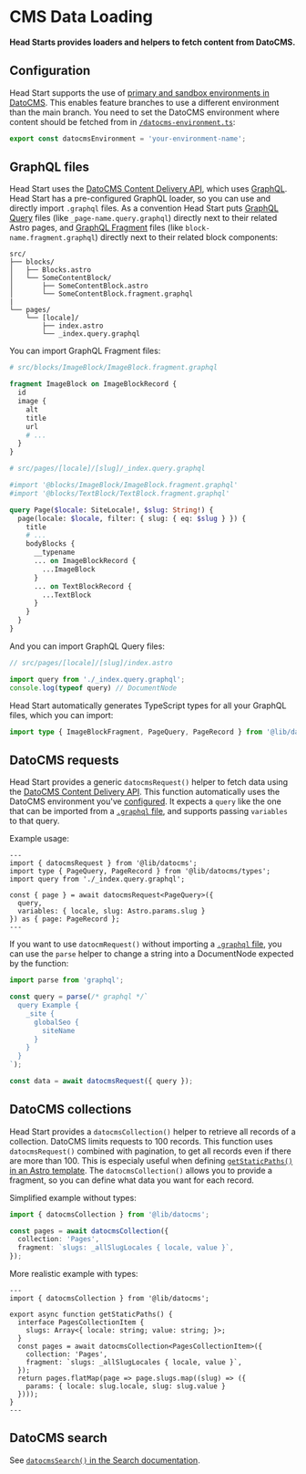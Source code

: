 # CMS Data Loading

**Head Starts provides loaders and helpers to fetch content from DatoCMS.**

## Configuration

Head Start supports the use of [primary and sandbox environments in DatoCMS](https://www.datocms.com/docs/scripting-migrations/introduction). This enables feature branches to use a different environment than the main branch. You need to set the DatoCMS environment where content should be fetched from in [`/datocms-environment.ts`](../datocms-environment.ts):

```ts
export const datocmsEnvironment = 'your-environment-name';
```

## GraphQL files

Head Start uses the [DatoCMS Content Delivery API](https://www.datocms.com/docs/content-delivery-api), which uses [GraphQL](https://graphql.org/). Head Start has a pre-configured GraphQL loader, so you can use and directly import `.graphql` files. As a convention Head Start puts [GraphQL Query](https://graphql.org/learn/queries/) files (like `_page-name.query.graphql`) directly next to their related Astro pages, and [GraphQL Fragment](https://graphql.org/learn/queries/) files (like `block-name.fragment.graphql`) directly next to their related block components:

```
src/
├── blocks/
│   ├── Blocks.astro
│   └── SomeContentBlock/
│       ├── SomeContentBlock.astro
│       └── SomeContentBlock.fragment.graphql
|
└── pages/
    └── [locale]/
        ├── index.astro
        └── _index.query.graphql
```

You can import GraphQL Fragment files:

```graphql
# src/blocks/ImageBlock/ImageBlock.fragment.graphql

fragment ImageBlock on ImageBlockRecord {
  id
  image {
    alt
    title
    url
    # ...
  }
}
```

```graphql
# src/pages/[locale]/[slug]/_index.query.graphql

#import '@blocks/ImageBlock/ImageBlock.fragment.graphql'
#import '@blocks/TextBlock/TextBlock.fragment.graphql'

query Page($locale: SiteLocale!, $slug: String!) {
  page(locale: $locale, filter: { slug: { eq: $slug } }) {
    title
    # ...
    bodyBlocks {
      __typename
      ... on ImageBlockRecord {
        ...ImageBlock
      }
      ... on TextBlockRecord {
        ...TextBlock
      }
    }
  }
}
```

And you can import GraphQL Query files:

```ts
// src/pages/[locale]/[slug]/index.astro

import query from './_index.query.graphql';
console.log(typeof query) // DocumentNode
```

Head Start automatically generates TypeScript types for all your GraphQL files, which you can import:

```ts
import type { ImageBlockFragment, PageQuery, PageRecord } from '@lib/datocms/types';
```

## DatoCMS requests

Head Start provides a generic `datocmsRequest()` helper to fetch data using the [DatoCMS Content Delivery API](https://www.datocms.com/docs/content-delivery-api). This function automatically uses the DatoCMS environment you've [configured](#configuration). It expects a `query` like the one that can be imported from a [`.graphql` file](#graphql-files), and supports passing `variables` to that query.

Example usage:

```astro
---
import { datocmsRequest } from '@lib/datocms';
import type { PageQuery, PageRecord } from '@lib/datocms/types';
import query from './_index.query.graphql';

const { page } = await datocmsRequest<PageQuery>({
  query,
  variables: { locale, slug: Astro.params.slug }
}) as { page: PageRecord };
---
```

If you want to use `datocmRequest()` without importing a [`.graphql` file](#graphql-files), you can use the `parse` helper to change a string into a DocumentNode expected by the function:

```ts
import parse from 'graphql';

const query = parse(/* graphql */`
  query Example {
    _site {
      globalSeo {
        siteName
      }
    }
  }
`);

const data = await datocmsRequest({ query });
```

## DatoCMS collections

Head Start provides a `datocmsCollection()` helper to retrieve all records of a collection. DatoCMS limits requests to 100 records. This function uses `datocmsRequest()` combined with pagination, to get all records even if there are more than 100. This is especialy useful when defining [`getStaticPaths()` in an Astro template](https://docs.astro.build/en/core-concepts/routing/#static-ssg-mode). The `datocmsCollection()` allows you to provide a fragment, so you can define what data you want for each record.

Simplified example without types:

```ts
import { datocmsCollection } from '@lib/datocms';

const pages = await datocmsCollection({
  collection: 'Pages',
  fragment: `slugs: _allSlugLocales { locale, value }`,
});
```

More realistic example with types:

```astro
---
import { datocmsCollection } from '@lib/datocms';

export async function getStaticPaths() {
  interface PagesCollectionItem {
    slugs: Array<{ locale: string; value: string; }>;
  }
  const pages = await datocmsCollection<PagesCollectionItem>({
    collection: 'Pages',
    fragment: `slugs: _allSlugLocales { locale, value }`,
  });
  return pages.flatMap(page => page.slugs.map((slug) => ({
    params: { locale: slug.locale, slug: slug.value }
  })));
}
---
```

## DatoCMS search

See [`datocmsSearch()` in the Search documentation](./search.md#search-lib-function).
